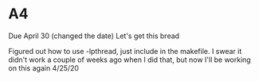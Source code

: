 # A4
Due April 30 (changed the date) 
Let's get this bread

Figured out how to use -lpthread, just include in the makefile. I swear it didn't work a couple of weeks ago when I did that, but now I'll be working on this again 4/25/20
